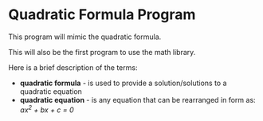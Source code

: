 <h1>Quadratic Formula Program</h1>
<p>This program will mimic the quadratic formula.</p>
<p>This will also be the first program to use the math library.</p>
<p>Here is a brief description of the terms:</p>
<ul>
    <li><b>quadratic formula</b> - is used to provide a solution/solutions to a quadratic equation</li>
    <li><b>quadratic equation</b> - is any equation that can be rearranged in form as: <em>ax<sup>2</sup> + bx + c = 0</em></li>
</ul>